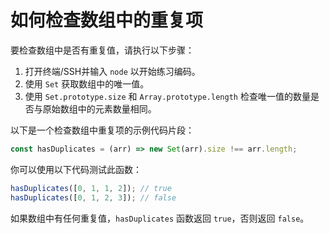 # 如何检查数组中的重复项

要检查数组中是否有重复值，请执行以下步骤：

1. 打开终端/SSH并输入 `node` 以开始练习编码。
2. 使用 `Set` 获取数组中的唯一值。
3. 使用 `Set.prototype.size` 和 `Array.prototype.length` 检查唯一值的数量是否与原始数组中的元素数量相同。

以下是一个检查数组中重复项的示例代码片段：

```js
const hasDuplicates = (arr) => new Set(arr).size !== arr.length;
```

你可以使用以下代码测试此函数：

```js
hasDuplicates([0, 1, 1, 2]); // true
hasDuplicates([0, 1, 2, 3]); // false
```

如果数组中有任何重复值，`hasDuplicates` 函数返回 `true`，否则返回 `false`。
